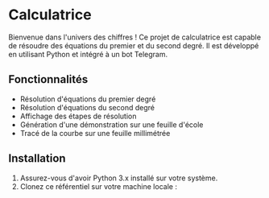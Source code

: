 # Calculatrice

Bienvenue dans l'univers des chiffres ! Ce projet de calculatrice est capable de résoudre des équations du premier et du second degré. Il est développé en utilisant Python et intégré à un bot Telegram.

## Fonctionnalités

- Résolution d'équations du premier degré
- Résolution d'équations du second degré
- Affichage des étapes de résolution
- Génération d'une démonstration sur une feuille d'école
- Tracé de la courbe sur une feuille millimétrée

## Installation

1. Assurez-vous d'avoir Python 3.x installé sur votre système.
2. Clonez ce référentiel sur votre machine locale :
